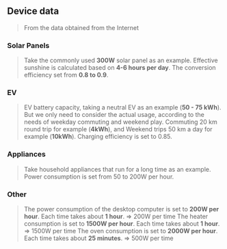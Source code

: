 ## Device data
> From the data obtained from the Internet

### Solar Panels
> Take the commonly used **300W** solar panel as an example.
> Effective sunshine is calculated based on **4-6 hours per day**.
> The conversion efficiency set from **0.8 to 0.9**.

### EV
> EV battery capacity, taking a neutral EV as an example (**50 - 75 kWh**).
> But we only need to consider the actual usage, according to the needs of weekday commuting and weekend play.
> Commuting 20 km round trip for example (**4kWh**), and Weekend trips 50 km a day for example (**10kWh**).
> Charging efficiency is set to 0.85.


### Appliances
> Take household appliances that run for a long time as an example.
> Power consumption is set from 50 to 200W per hour.


### Other
> The power consumption of the desktop computer is set to **200W per hour**. Each time takes about **1 hour**. => 200W per time
> The heater consumption is set to **1500W per hour**. Each time takes about **1 hour**. => 1500W per time
> The oven consumption is set to **2000W per hour**. Each time takes about **25 minutes**. => 500W per time
